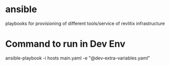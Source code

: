 # ansible

playbooks for provisioning of different tools/service of revlitix infrastructure

# Command to run in Dev Env
ansible-playbook -i hosts main.yaml  -e "@dev-extra-variables.yaml"

